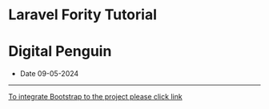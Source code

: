# Laravel Fority Tutorial
# Digital Penguin
- Date 09-05-2024

---

[To integrate Bootstrap to the project please click link](https://stackoverflow.com/questions/74422287/how-to-install-bootstrap-5-on-laravel-9-with-vite)


